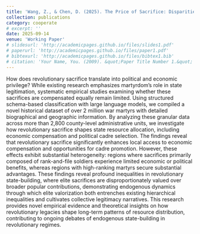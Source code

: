 ```yaml
---
title: 'Wang, Z., & Chen, D. (2025). The Price of Sacrifice: Disparities of Revolutionary Martyrs and Endogenous State-Building in Subnational China.'
collection: publications
category: cooperate
# excerpt: ''
date: 2025-09-14
venue: 'Working Paper'
# slidesurl: 'http://academicpages.github.io/files/slides1.pdf'
# paperurl: 'http://academicpages.github.io/files/paper1.pdf'
# bibtexurl: 'http://academicpages.github.io/files/bibtex1.bib'
# citation: 'Your Name, You. (2009). &quot;Paper Title Number 1.&quot; <i>Journal 1</i>. 1(1).'
---
```


How does revolutionary sacrifice translate into political and economic privilege? While existing research emphasizes martyrdom’s role in state legitimation, systematic empirical studies examining whether these sacrifices are compensated equally remain limited. Using structured schema-based classification with large language models, we compiled a novel historical dataset of over 2 million war martyrs with detailed biographical and geographic information. By analyzing these granular data across more than 2,800 county-level administrative units, we investigate how revolutionary sacrifice shapes state resource allocation, including economic compensation and political cadre selection. The findings reveal that revolutionary sacrifice significantly enhances local access to economic compensation and opportunities for cadre promotion. However, these effects exhibit substantial heterogeneity: regions where sacrifices primarily composed of rank-and-file soldiers experience limited economic or political benefits, whereas regions with high-ranking martyrs secure substantial advantages. These findings reveal profound inequalities in revolutionary state-building, where elite sacrifices are disproportionately valued over broader popular contributions, demonstrating endogenous dynamics through which elite valorization both entrenches existing hierarchical inequalities and cultivates collective legitimacy narratives. This research provides novel empirical evidence and theoretical insights on how revolutionary legacies shape long-term patterns of resource distribution, contributing to ongoing debates of endogenous state-building in revolutionary regimes.
